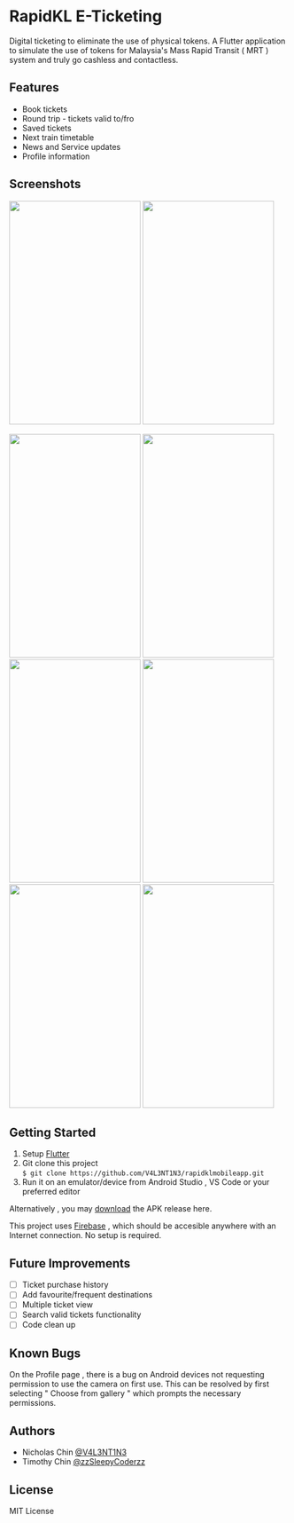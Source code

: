 # RapidKL E-Ticketing 
Digital ticketing to eliminate the use of physical tokens. A Flutter application to simulate the use of tokens for Malaysia's Mass Rapid Transit ( MRT ) system and truly go cashless and contactless. 

## Features 
* Book tickets 
* Round trip - tickets valid to/fro 
* Saved tickets
* Next train timetable
* News and Service updates 
* Profile information 

## Screenshots

<p float="left">

<img src="https://user-images.githubusercontent.com/33112835/103415978-78a75100-4bbf-11eb-84d1-f15cfca408d4.gif" width="237" height="403"/>

<img src="https://user-images.githubusercontent.com/33112835/103415990-80ff8c00-4bbf-11eb-8258-5170fbb8d793.gif" width="237" height="403"/>

</p>

<p float="left">

<img src="https://user-images.githubusercontent.com/33112835/103404663-6ad9d780-4b8f-11eb-8dd6-5f19970f8cd5.png" width="237" height="403"/>

<img src="https://user-images.githubusercontent.com/33112835/103404697-8cd35a00-4b8f-11eb-9caf-2b83fd75455f.png" width="237" height="403"/>

<img src="https://user-images.githubusercontent.com/33112835/103404714-98bf1c00-4b8f-11eb-9294-e276f70aa3a3.png" width="237" height="403"/>

<img src="https://user-images.githubusercontent.com/33112835/103404744-b096a000-4b8f-11eb-95d3-9cfb30aee0bf.png" width="237" height="403"/>

<img src="https://user-images.githubusercontent.com/33112835/103404769-c4420680-4b8f-11eb-8e13-301b5c8c21c6.png" width="237" height="403"/>

<img src="https://user-images.githubusercontent.com/33112835/103404793-d2902280-4b8f-11eb-961e-dc02ace99387.png" width="237" height="403"/>

</p>

## Getting Started
1. Setup [Flutter](https://flutter.dev/docs/get-started/install)
2. Git clone this project  
`$ git clone https://github.com/V4L3NT1N3/rapidklmobileapp.git`
3. Run it on an emulator/device from Android Studio , VS Code or your preferred editor

Alternatively , you may [download](https://github.com/V4L3NT1N3/rapidklmobileapp/releases/download/v1.0-alpha/rapidkl.apk) the APK release here.

This project uses [Firebase](https://firebase.google.com/) , which should be accesible anywhere with an Internet connection. No setup is required.

## Future Improvements 
- [ ] Ticket purchase history 
- [ ] Add favourite/frequent destinations
- [ ] Multiple ticket view
- [ ] Search valid tickets functionality 
- [ ] Code clean up

## Known Bugs
On the Profile page , there is a bug on Android devices not requesting permission to use the camera on first use. This can be resolved by first selecting " Choose from gallery " which prompts the necessary permissions.

## Authors 
* Nicholas Chin [@V4L3NT1N3](https://github.com/V4L3NT1N3)
* Timothy Chin [@zzSleepyCoderzz](https://github.com/zzSleepyCoderzz)

## License
MIT License
